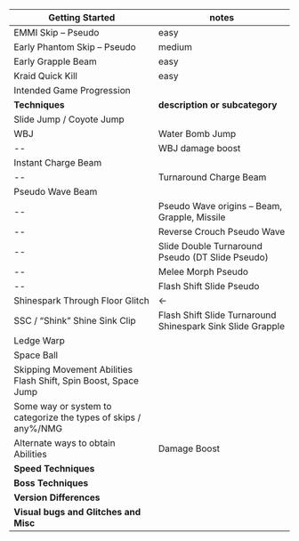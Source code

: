 |Getting Started| notes |
|--|--|
|EMMI Skip – Pseudo    |easy  |
|Early Phantom Skip – Pseudo|medium|
|Early Grapple Beam|easy|
|Kraid Quick Kill|easy
|Intended Game Progression
|**Techniques**|**description or subcategory**|
| Slide Jump / Coyote Jump |  |
|WBJ|Water Bomb Jump|
| -- | WBJ damage boost
|Instant Charge Beam	|
|--|	Turnaround Charge Beam|
|Pseudo Wave Beam	|
|--|	Pseudo Wave origins – Beam, Grapple, Missile
|--|	Reverse Crouch Pseudo Wave
|--|	Slide Double Turnaround Pseudo (DT Slide Pseudo)
|--|	Melee Morph Pseudo
|--|	Flash Shift Slide Pseudo
|Shinespark Through Floor Glitch|←
|SSC / “Shink”	Shine Sink Clip|	Flash Shift Slide Turnaround Shinespark Sink Slide Grapple
| Ledge Warp	|
|Space Ball|
|Skipping Movement Abilities	Flash Shift, Spin Boost, Space Jump|
|Some way or system to categorize the types of skips / any%/NMG|
|Alternate ways to obtain Abilities	|Damage Boost	|
|**Speed Techniques**|
|**Boss Techniques**|
|**Version Differences**|
|**Visual bugs and Glitches and Misc**|
